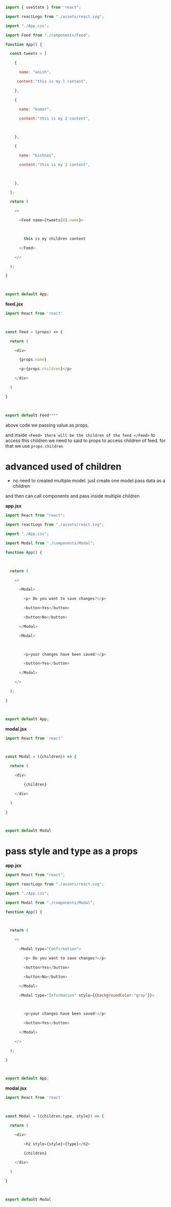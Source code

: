 ```js
import { useState } from "react";

import reactLogo from "./assets/react.svg";

import "./App.css";

import Feed from "./components/Feed";

function App() {

  const tweets = [

    {

      name: "anish",

     content:"this is my 1 content",

    },

    {

      name: "kumar",

      content:"this is my 2 content",

  

    },

    {

      name: "bishnoi",

      content:"this is my 3 content",

  

    },

  ];

  return (

    <>

      <Feed name={tweets[0].name}>

  

        this is my children content

      </Feed>

    </>

  );

}

  

export default App;

```

**feed.jsx**
```js
import React from 'react'

  

const Feed = (props) => {

  return (

    <div>

      {props.name}

      <p>{props.children}</p>

    </div>

  )

}

  

export default Feed****
```


above code we passing value as props.

and inside ``<Feed> there will be the children of the feed </Feed>``
to access this children we need to said to props to access children of feed.
for that we use `props.children`




# advanced used of children

- no need to created multiple model.
just create one model pass data as a children

and then can call components and pass inside multiple children

**app.jsx**

```js
import React from "react";

import reactLogo from "./assets/react.svg";

import "./App.css";

import Modal from "./components/Modal";

function App() {

  

  return (

    <>

      <Modal>

        <p> Do you want to save changes?</p>

        <button>Yes</button>

        <button>No</button>

      </Modal>

      <Modal>

  

        <p>your changes have been saved!</p>

        <button>Yes</button>

      </Modal>

    </>

  );

}

  

export default App;
```

**modal.jsx**

```js
import React from 'react'

  

const Modal = ({children}) => {

  return (

    <div>

        {children}

    </div>

  )

}

  

export default Modal
```




# pass style and type as a props
**app.jsx**
```js
import React from "react";

import reactLogo from "./assets/react.svg";

import "./App.css";

import Modal from "./components/Modal";

function App() {

  

  return (

    <>

      <Modal type="Confirmation">

        <p> Do you want to save changes?</p>

        <button>Yes</button>

        <button>No</button>

      </Modal>

      <Modal type="Information" style={{backgroundColor:"gray"}}>

  

        <p>your changes have been saved!</p>

        <button>Yes</button>

      </Modal>

    </>

  );

}

  

export default App;
```

**modal.jsx**

```js
import React from 'react'

  

const Modal = ({children,type, style}) => {

  return (

    <div>

        <h2 style={style}>{type}</h2>

        {children}

    </div>

  )

}

  

export default Modal
```